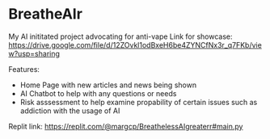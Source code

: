 # BreatheAIr
My AI inititated project advocating for anti-vape
Link for showcase: https://drive.google.com/file/d/12ZOvkl1odBxeH6be4ZYNCfNx3r_q7FKb/view?usp=sharing

Features:
- Home Page with new articles and news being shown
- AI Chatbot to help with any questions or needs
- Risk asssessment to help examine propability of certain issues such as addiction with the usage of AI

Replit link: https://replit.com/@margcp/BreathelessAIgreaterr#main.py
